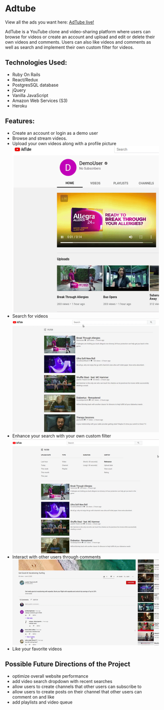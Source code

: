 # **Adtube**

View all the ads you want here: [AdTube live!](https://adtube1.herokuapp.com/#/)

AdTube is a YouTube clone and video-sharing platform where users can browse for videos or create an account and upload and edit or delete their own
videos and comments. Users can also like videos and comments as well as search and implement their own custom filter for videos.

## **Technologies Used:**

* Ruby On Rails
* React/Redux
* PostgresSQL database
* jQuery
* Vanilla JavaScript
* Amazon Web Services (S3)
* Heroku

## **Features:**

* Create an account or login as a demo user
* Browse and stream videos.
* Upload your own videos along with a profile picture
![](upload_photo_demo.gif)
* Search for videos
![](search_demo.gif)
* Enhance your search with your own custom filter
![](filter_demo.gif)
* Interact with other users through comments
![](comment_demo.gif)
* Like your favorite videos

## **Possible Future Directions of the Project**

* optimize overall website performance
* add video search dropdown with recent searches
* allow users to create channels that other users can subscribe to
* allow users to create posts on their channel that other users can comment on and like
* add playlists and video queue
